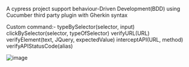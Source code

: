 A cypress project support behaviour-Driven Development(BDD) using Cucumber third party plugin with Gherkin syntax

Custom command:-
  typeBySelector(selector, input)
  clickBySelector(selector, typeOfSelector)
  verifyURL(URL)
  verifyElement(text, JQuery, expectedValue)
  interceptAPI(URL, method)
  verifyAPIStatusCode(alias)

![image](https://github.com/MohammadAlqam/Foothill_Task/assets/88941388/9f35b4f4-6fb6-49e5-999c-784f52b8b05a)
